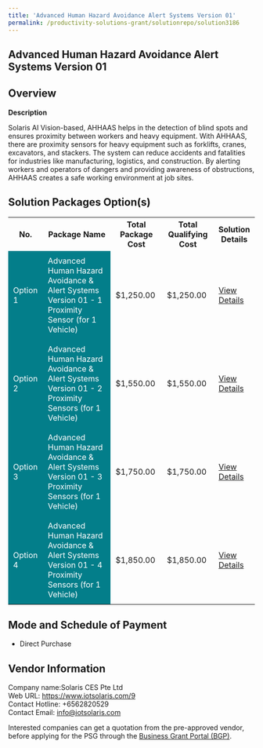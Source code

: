 ```yaml
---
title: 'Advanced Human Hazard Avoidance Alert Systems Version 01'
permalink: /productivity-solutions-grant/solutionrepo/solution3186
---
```


## Advanced Human Hazard Avoidance Alert Systems Version 01

## Overview

**Description**

Solaris AI Vision-based, AHHAAS helps in the detection of blind spots and ensures proximity between workers and heavy equipment. With AHHAAS, there are proximity sensors for heavy equipment such as forklifts, cranes, excavators, and stackers. The system can reduce accidents and fatalities for industries like manufacturing, logistics, and construction. By alerting workers and operators of dangers and providing awareness of obstructions, AHHAAS creates a safe working environment at job sites.

## Solution Packages Option(s)

<table>
<tr>
<th><b>No.</b></th>
<th><b>Package Name</b></th>
<th><b>Total Package Cost</b></th>
<th><b>Total Qualifying Cost</b></th>
<th><b>Solution Details</b></th>
</tr>
<tr>
<td style='padding: 10px; background-color: #037E8A; color: #FFFFFF;'>Option 1</td>
<td style='padding: 10px; background-color: #037E8A; color: #FFFFFF;'>Advanced Human Hazard Avoidance & Alert Systems Version 01 - 1 Proximity Sensor (for 1 Vehicle)</td>
<td style='padding: 10px;'>$1,250.00</td>
<td style='padding: 10px;'>$1,250.00</td>
<td style='padding: 10px;'><a href='https://www.gobusiness.gov.sg/images/psg/solaris_Desensitised_Annex_3_21_July_2022_Part_1.pdf' target='_blank'>View Details</a></td>
</tr>
<tr>
<td style='padding: 10px; background-color: #037E8A; color: #FFFFFF;'>Option 2</td>
<td style='padding: 10px; background-color: #037E8A; color: #FFFFFF;'>Advanced Human Hazard Avoidance & Alert Systems Version 01 - 2 Proximity Sensors (for 1 Vehicle)</td>
<td style='padding: 10px;'>$1,550.00</td>
<td style='padding: 10px;'>$1,550.00</td>
<td style='padding: 10px;'><a href='https://www.gobusiness.gov.sg/images/psg/solaris_Desensitised_Annex_3_21_July_2022_Part_2.pdf' target='_blank'>View Details</a></td>
</tr>
<tr>
<td style='padding: 10px; background-color: #037E8A; color: #FFFFFF;'>Option 3</td>
<td style='padding: 10px; background-color: #037E8A; color: #FFFFFF;'>Advanced Human Hazard Avoidance & Alert Systems Version 01 - 3 Proximity Sensors (for 1 Vehicle)</td>
<td style='padding: 10px;'>$1,750.00</td>
<td style='padding: 10px;'>$1,750.00</td>
<td style='padding: 10px;'><a href='https://www.gobusiness.gov.sg/images/psg/solaris_Desensitised_Annex_3_21_July_2022_Part_3.pdf' target='_blank'>View Details</a></td>
</tr>
<tr>
<td style='padding: 10px; background-color: #037E8A; color: #FFFFFF;'>Option 4</td>
<td style='padding: 10px; background-color: #037E8A; color: #FFFFFF;'>Advanced Human Hazard Avoidance & Alert Systems Version 01 - 4 Proximity Sensors (for 1 Vehicle)</td>
<td style='padding: 10px;'>$1,850.00</td>
<td style='padding: 10px;'>$1,850.00</td>
<td style='padding: 10px;'><a href='https://www.gobusiness.gov.sg/images/psg/solaris_Desensitised_Annex_3_21_July_2022_Part_4.pdf' target='_blank'>View Details</a></td>
</tr>
</table>

## Mode and Schedule of Payment

 - Direct Purchase

## Vendor Information

 Company name:Solaris CES Pte Ltd<br>Web URL: https://www.iotsolaris.com/9 <br>Contact Hotline: +6562820529 <br>Contact Email: info@iotsolaris.com 

Interested companies can get a quotation from the pre-approved vendor, before applying for the PSG through the <a href='https://www.businessgrants.gov.sg/' target='_blank' rel='noopener'>Business Grant Portal (BGP)</a>.

<script src="/jquery/resize-tables.js"></script>
